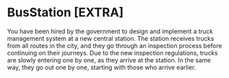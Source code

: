 # BusStation [EXTRA]
You have been hired by the government to design and implement a truck management system at a new central station. The station receives trucks from all routes in the city, and they go through an inspection process before continuing on their journeys. Due to the new inspection regulations, trucks are slowly entering one by one, as they arrive at the station. In the same way, they go out one by one, starting with those who arrive earlier.
